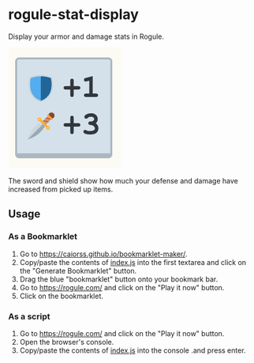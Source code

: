 # rogule-stat-display

Display your armor and damage stats in Rogule.

![stats-display](./stats-display.png)

The sword and shield show how much your defense and damage have increased from picked up items.

## Usage

### As a Bookmarklet

1. Go to https://caiorss.github.io/bookmarklet-maker/.
1. Copy/paste the contents of [index.js](./index.js) into the first textarea and click on the "Generate Bookmarklet" button.
1. Drag the blue "bookmarklet" button onto your bookmark bar.
1. Go to https://rogule.com/ and click on the "Play it now" button.
1. Click on the bookmarklet.

### As a script

1. Go to https://rogule.com/ and click on the "Play it now" button.
1. Open the browser's console.
1. Copy/paste the contents of [index.js](./index.js) into the console .and press enter.
